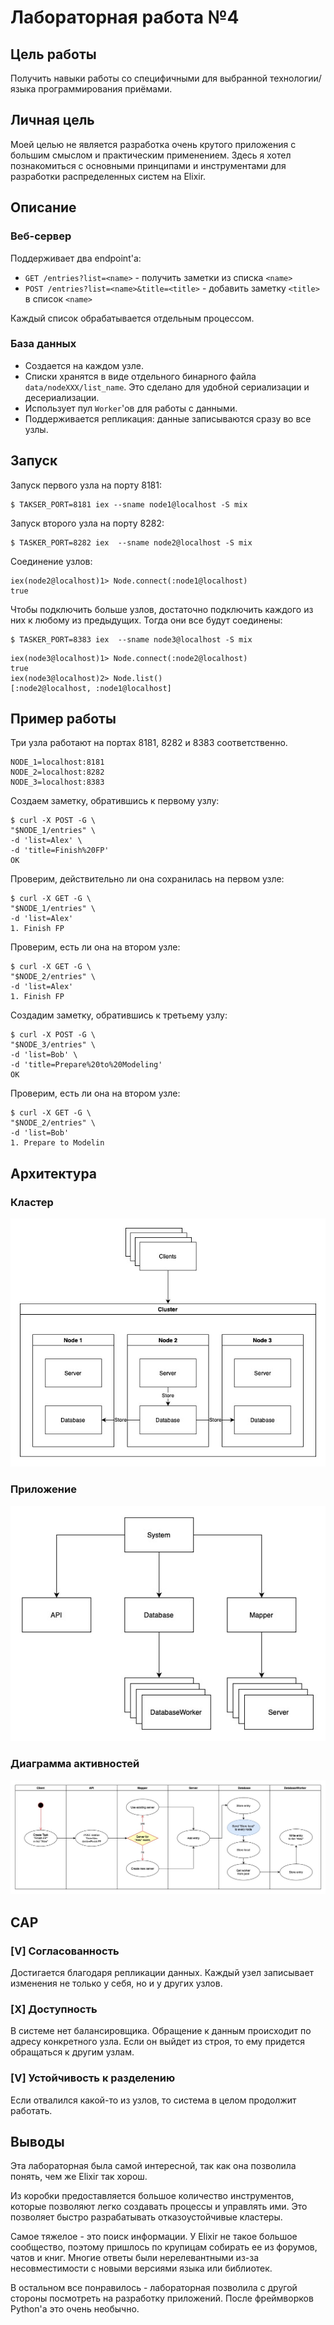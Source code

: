 # Лабораторная работа №4

## Цель работы

Получить навыки работы со специфичными для выбранной технологии/языка программирования приёмами.

## Личная цель

Моей целью не является разработка очень крутого приложения с большим смыслом и практическим применением. Здесь я хотел познакомиться с основными принципами и инструментами для разработки распределенных систем на Elixir. 

## Описание

### Веб-сервер

Поддерживает два endpoint'а:

- `GET /entries?list=<name>` - получить заметки из списка `<name>`
- `POST /entries?list=<name>&title=<title>` - добавить заметку `<title>` в список `<name>`

Каждый список обрабатывается отдельным процессом.

### База данных

- Создается на каждом узле.
- Списки хранятся в виде отдельного бинарного файла `data/nodeXXX/list_name`. Это сделано для удобной сериализации и десериализации.
- Использует пул `Worker`'ов для работы с данными.
- Поддерживается репликация: данные записываются сразу во все узлы.

## Запуск

Запуск первого узла на порту 8181:

```shell
$ TAKSER_PORT=8181 iex --sname node1@localhost -S mix
```

Запуск второго узла на порту 8282:

```shell
$ TASKER_PORT=8282 iex  --sname node2@localhost -S mix
```

Соединение узлов:

```shell
iex(node2@localhost)1> Node.connect(:node1@localhost)
true
```

Чтобы подключить больше узлов, достаточно подключить каждого из них к любому из предыдущих. Тогда они все будут соединены:

```shell
$ TASKER_PORT=8383 iex  --sname node3@localhost -S mix
```

```shell
iex(node3@localhost)1> Node.connect(:node2@localhost)
true
iex(node3@localhost)2> Node.list()
[:node2@localhost, :node1@localhost]
```

## Пример работы

Три узла работают на портах 8181, 8282 и 8383 соответственно.

```shell
NODE_1=localhost:8181
NODE_2=localhost:8282
NODE_3=localhost:8383
```

Создаем заметку, обратившись к первому узлу:

```shell
$ curl -X POST -G \
"$NODE_1/entries" \
-d 'list=Alex' \
-d 'title=Finish%20FP'
OK
```

Проверим, действительно ли она сохранилась на первом узле:

```shell
$ curl -X GET -G \
"$NODE_1/entries" \
-d 'list=Alex'
1. Finish FP
```

Проверим, есть ли она на втором узле:

```shell
$ curl -X GET -G \
"$NODE_2/entries" \
-d 'list=Alex'
1. Finish FP
```

Создадим заметку, обратившись к третьему узлу:

```shell
$ curl -X POST -G \
"$NODE_3/entries" \
-d 'list=Bob' \
-d 'title=Prepare%20to%20Modeling'
OK
```

Проверим, есть ли она на втором узле:

```shell
$ curl -X GET -G \
"$NODE_2/entries" \
-d 'list=Bob'
1. Prepare to Modelin
```

## Архитектура

### Кластер

![Кластер](./docs/cluster.jpg)

### Приложение

![Приложение](./docs/system.jpg)

### Диаграмма активностей 

![Диаграмма активностей](./docs/activity.jpg)

## CAP

### [V] Согласованность

Достигается благодаря репликации данных. Каждый узел записывает изменения не только у себя, но и у других узлов.

### [X] Доступность

В системе нет балансировщика. Обращение к данным происходит по адресу конкретного узла. Если он выйдет из строя, то ему придется обращаться к другим узлам.

### [V] Устойчивость к разделению

Если отвалился какой-то из узлов, то система в целом продолжит работать. 

## Выводы

Эта лабораторная была самой интересной, так как она позволила понять, чем же Elixir так хорош.

Из коробки предоставляется большое количество инструментов, которые позволяют легко создавать процессы и управлять ими. Это позволяет быстро разрабатывать отказоустойчивые кластеры.

Самое тяжелое - это поиск информации. У Elixir не такое большое сообщество, поэтому пришлось по крупицам собирать ее из форумов, чатов и книг. Многие ответы были нерелевантными из-за несовместимости с новыми версиями языка или библиотек.

В остальном все понравилось - лабораторная позволила с другой стороны посмотреть на разработку приложений. После фреймворков Python'а это очень необычно.
